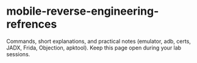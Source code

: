 # mobile-reverse-engineering-refrences
Commands, short explanations, and practical notes (emulator, adb, certs, JADX, Frida, Objection, apktool). Keep this page open during your lab sessions.

